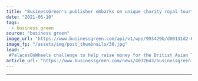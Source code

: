```yaml
---
title: "BusinessGreen's publisher embarks on unique charity royal tour"
date: "2021-06-10"
tags: 
  - business green
source: "business green"
image_url: "https://www.businessgreen.com/api/v1/wps/993429b/d00131d2-6525-4d22-a402-463f901c36a1/2/tim-weller-185x114.jpg"
image_fp: "/assets/img/post_thumbnails/38.jpg"
lead: "
 #PalacesOnWheels challenge to help raise money for the British Asian Trust and its response to the CCovid-19 crisis ..."
article_url: "https://www.businessgreen.com/news/4032643/businessgreen-publisher-embarks-unique-charity-royal-tour"
---
```


---
